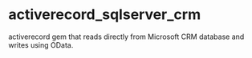 # activerecord_sqlserver_crm
activerecord gem that reads directly from Microsoft CRM database and writes using OData.
